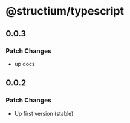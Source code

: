 # @structium/typescript

## 0.0.3

### Patch Changes

- up docs

## 0.0.2

### Patch Changes

- Up first version (stable)
